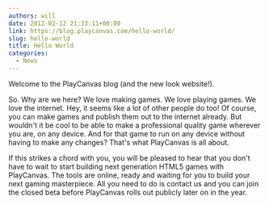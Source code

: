 ```yaml
---
authors: will
date: 2012-02-12 21:33:11+00:00
link: https://blog.playcanvas.com/hello-world/
slug: hello-world
title: Hello World
categories:
  - News
---
```


Welcome to the PlayCanvas blog (and the new look website!).

So. Why are we here? We love making games. We love playing games. We love the internet. Hey, it seems like a lot of other people do too! Of course, you can make games and publish them out to the internet already. But wouldn't it be cool to be able to make a professional quality game wherever you are, on any device. And for that game to run on any device without having to make any changes? That's what PlayCanvas is all about.

If this strikes a chord with you, you will be pleased to hear that you don't have to wait to start building next generation HTML5 games with PlayCanvas. The tools are online, ready and waiting for you to build your next gaming masterpiece. All you need to do is contact us and you can join the closed beta before PlayCanvas rolls out publicly later on in the year.
